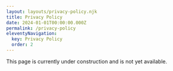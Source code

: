 ```yaml
---
layout: layouts/privacy-policy.njk
title: Privacy Policy
date: 2024-01-01T00:00:00.000Z
permalink: /privacy-policy
eleventyNavigation:
  key: Privacy Policy
  order: 2
---
```


This page is currently under construction and is not yet available.
